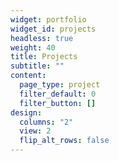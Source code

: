 ```yaml
---
widget: portfolio
widget_id: projects
headless: true
weight: 40
title: Projects
subtitle: ""
content:
  page_type: project
  filter_default: 0
  filter_button: []
design:
  columns: "2"
  view: 2
  flip_alt_rows: false
---
```

